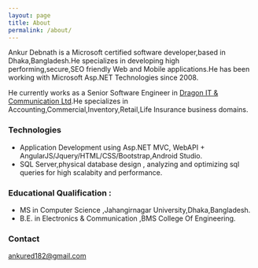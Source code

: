 ```yaml
---
layout: page
title: About
permalink: /about/
---
```

Ankur Debnath is a Microsoft certified software developer,based in Dhaka,Bangladesh.He specializes in developing high performing,secure,SEO friendly Web and Mobile applications.He has been working with Microsoft Asp.NET Technologies since 2008.

He currently works as a Senior Software Engineer in [Dragon IT & Communication Ltd](http://www.ditcl-dragonbd.com).He specializes in Accounting,Commercial,Inventory,Retail,Life Insurance business domains.

### Technologies
 
* Application Development using Asp.NET MVC, WebAPI + AngularJS/Jquery/HTML/CSS/Bootstrap,Android Studio.
* SQL Server,physical database design , analyzing and optimizing sql queries for high scalabity and performance.

### Educational Qualification : 
* MS in Computer Science ,Jahangirnagar University,Dhaka,Bangladesh.
* B.E. in Electronics & Communication ,BMS College Of Engineering.

### Contact 

[ankured182@gmail.com](mailto:ankured182@gmail.com)
